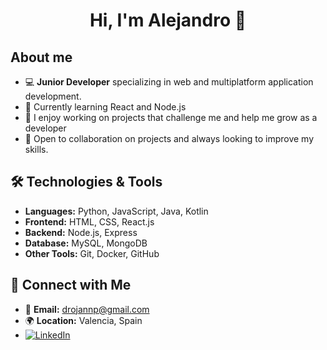 <div align="center">
<h1 align="center">Hi, I'm Alejandro 👋</h1>
</div>

## About me

- 💻  **Junior Developer** specializing in web and multiplatform application development.
- 🌱 Currently learning React and Node.js
- 🚀 I enjoy working on projects that challenge me and help me grow as a developer
- 🎯 Open to collaboration on projects and always looking to improve my skills.  

## 🛠️ Technologies & Tools
- **Languages:** Python, JavaScript, Java, Kotlin  
- **Frontend:** HTML, CSS, React.js
- **Backend:** Node.js, Express
- **Database:** MySQL, MongoDB
- **Other Tools:** Git, Docker, GitHub

## 🔗 Connect with Me
- 📧 **Email:** drojannp@gmail.com
- 🌍 **Location:** Valencia, Spain
- [![LinkedIn](https://img.shields.io/badge/LinkedIn-Profile-blue)](https://www.linkedin.com/in/alejandro-navarro-puig-7611891bb/)
